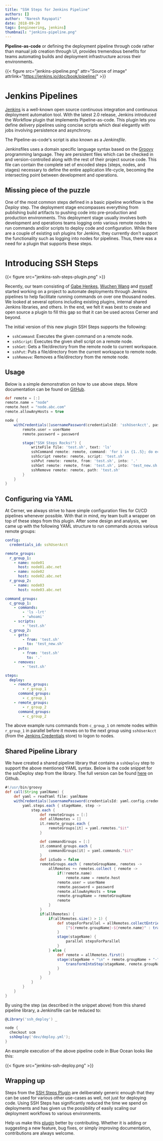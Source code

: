 ```yaml
---
title: "SSH Steps for Jenkins Pipeline"
authors: []
author:  "Naresh Rayapati"
date: 2018-09-20
tags: [engineering, jenkins]
thumbnail: "jenkins-pipeline.png"
---
```


**Pipeline-as-code** or defining the deployment pipeline through code rather than manual job creation through UI, provides tremendous benefits for teams automating builds and deployment infrastructure across their environments.

{{< figure src="jenkins-pipeline.png" attr="Source of image" attrlink="https://jenkins.io/doc/book/pipeline/" >}}

# Jenkins Pipelines

[Jenkins](https://jenkins.io/) is a well-known open source continuous integration and continuous deployment automation tool. With the latest 2.0 release, Jenkins introduced the Workflow plugin that implements Pipeline-as-code. This plugin lets you define delivery pipelines using concise scripts which deal elegantly with jobs involving persistence and asynchrony.

The Pipeline-as-code's script is also known as a _Jenkinsfile_.

Jenkinsfiles uses a domain specific language syntax based on the [Groovy](http://groovy-lang.org/) programming language. They are persistent files which can be checked in and version-controlled along with the rest of their project source code. This file can contain the complete set of encoded steps (steps, nodes, and stages) necessary to define the entire application life-cycle, becoming the intersecting point between development and operations.

## Missing piece of the puzzle

One of the most common steps defined in a basic pipeline workflow is the _Deploy_ step. The deployment stage encompasses everything from publishing build artifacts to pushing code into pre-production and production environments. This deployment stage usually involves both development and operations teams logging onto various remote nodes to run commands and/or scripts to deploy code and configuration. While there are a couple of existing ssh plugins for Jenkins, they currently don't support the functionality such as logging into nodes for pipelines. Thus, there was a need for a plugin that supports these steps.

# Introducing SSH Steps

{{< figure src="jenkins-ssh-steps-plugin.png" >}}

Recently, our team consisting of [Gabe Henkes](https://github.com/ghenkes), [Wuchen Wang](https://github.com/wuchenwang) and [myself](https://github.com/nrayapati) started working on a project to automate deployments through Jenkins pipelines to help facilitate running commands on over one thousand nodes. We looked at several options including existing plugins, internal shared Jenkins libraries, and others. In the end, we felt it was best to create and open source a plugin to fill this gap so that it can be used across Cerner and beyond.

The initial version of this new plugin SSH Steps supports the following:

* `sshCommand`: Executes the given command on a remote node.
* `sshScript`: Executes the given shell script on a remote node.
* `sshGet`: Gets a file/directory from the remote node to current workspace.
* `sshPut`: Puts a file/directory from the current workspace to remote node.
* `sshRemove`: Removes a file/directory from the remote node.

## Usage

Below is a simple demonstration on how to use above steps. More documentation can be found on [GitHub](https://github.com/jenkinsci/ssh-steps-plugin/blob/master/README.adoc).

```groovy
def remote = [:]
remote.name = "node"
remote.host = "node.abc.com"
remote.allowAnyHosts = true

node {
    withCredentials([usernamePassword(credentialsId: 'sshUserAcct', passwordVariable: 'password', usernameVariable: 'userName')]) {
        remote.user = userName
        remote.password = password

        stage("SSH Steps Rocks!") {
            writeFile file: 'test.sh', text: 'ls'
            sshCommand remote: remote, command: 'for i in {1..5}; do echo -n \"Loop \$i \"; date ; sleep 1; done'
            sshScript remote: remote, script: 'test.sh'
            sshPut remote: remote, from: 'test.sh', into: '.'
            sshGet remote: remote, from: 'test.sh', into: 'test_new.sh', override: true
            sshRemove remote: remote, path: 'test.sh'
        }
    }
}
```

## Configuring via YAML

At Cerner, we always strive to have simple configuration files for CI/CD pipelines whenever possible. With that in mind, my team built a wrapper on top of these steps from this plugin. After some design and analysis, we came up with the following YAML structure to run commands across various remote groups:

```yaml
config:
  credentials_id: sshUserAcct

remote_groups:
  r_group_1:
    - name: node01
      host: node01.abc.net
    - name: node02
      host: node02.abc.net
  r_group_2:
    - name: node03
      host: node03.abc.net

command_groups:
  c_group_1:
    - commands:
        - 'ls -lrt'
        - 'whoami'
    - scripts:
        - 'test.sh'
  c_group_2:
    - gets:
        - from: 'test.sh'
          to: 'test_new.sh'
    - puts:
        - from: 'test.sh'
          to: '.'
    - removes:
        - 'test.sh'

steps:
  deploy:
    - remote_groups:
        - r_group_1
      command_groups:
        - c_group_1
    - remote_groups:
        - r_group_2
      command_groups:
        - c_group_2
```

The above example runs commands from `c_group_1` on remote nodes within `r_group_1` in parallel before it moves on to the next group using `sshUserAcct` (from the [Jenkins Credentials](https://jenkins.io/doc/book/using/using-credentials/) store) to logon to nodes.

## Shared Pipeline Library

We have created a shared pipeline library that contains a `sshDeploy` step to support the above mentioned YAML syntax. Below is the code snippet for the sshDeploy step from the library. The full version can be found [here](https://github.com/nrayapati/ssh-deploy-library) on Github.

```groovy
#!/usr/bin/groovy
def call(String yamlName) {
    def yaml = readYaml file: yamlName
    withCredentials([usernamePassword(credentialsId: yaml.config.credentials_id, passwordVariable: 'password', usernameVariable: 'userName')]) {
        yaml.steps.each { stageName, step ->
            step.each {
                def remoteGroups = [:]
                def allRemotes = []
                it.remote_groups.each {
                    remoteGroups[it] = yaml.remotes."$it"
                }

                def commandGroups = [:]
                it.command_groups.each {
                    commandGroups[it] = yaml.commands."$it"
                }
                def isSudo = false
                remoteGroups.each { remoteGroupName, remotes ->
                    allRemotes += remotes.collect { remote ->
                        if(!remote.name)
                            remote.name = remote.host
                        remote.user = userName
                        remote.password = password
                        remote.allowAnyHosts = true
                        remote.groupName = remoteGroupName
                        remote
                    }
                }
                if(allRemotes) {
                    if(allRemotes.size() > 1) {
                        def stepsForParallel = allRemotes.collectEntries { remote ->
                            ["${remote.groupName}-${remote.name}" : transformIntoStep(stageName, remote.groupName, remote, commandGroups)]
                        }
                        stage(stageName) {
                            parallel stepsForParallel
                        }
                    } else {
                        def remote = allRemotes.first()
                        stage(stageName + "\n" + remote.groupName + "-" + remote.name) {
                            transformIntoStep(stageName, remote.groupName, remote, commandGroups).call()
                        }
                    }
                }
            }
        }
    }
}
```

By using the step (as described in the snippet above) from this shared pipeline library, a Jenkinsfile can be reduced to:

```groovy
@Library('ssh_deploy') _

node {
  checkout scm
  sshDeploy('dev/deploy.yml');
}
```

An example execution of the above pipeline code in Blue Ocean looks like this:

{{< figure src="jenkins-ssh-deploy.png" >}}

## Wrapping up

Steps from the [SSH Steps Plugin](https://github.com/jenkinsci/ssh-steps-plugin) are deliberately generic enough that they can be used for various other use-cases as well, not just for deploying code. Using SSH Steps has significantly reduced the time we spend on deployments and has given us the possibility of easily scaling our deployment workflows to various environments.

Help us make this [plugin](https://github.com/jenkinsci/ssh-steps-plugin) better by contributing. Whether it is adding or suggesting a new feature, bug fixes, or simply improving documentation, contributions are always welcome.